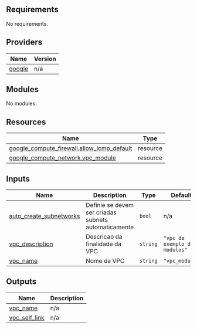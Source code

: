 ## Requirements

No requirements.

## Providers

| Name | Version |
|------|---------|
| <a name="provider_google"></a> [google](#provider\_google) | n/a |

## Modules

No modules.

## Resources

| Name | Type |
|------|------|
| [google_compute_firewall.allow_icmp_default](https://registry.terraform.io/providers/hashicorp/google/latest/docs/resources/compute_firewall) | resource |
| [google_compute_network.vpc_module](https://registry.terraform.io/providers/hashicorp/google/latest/docs/resources/compute_network) | resource |

## Inputs

| Name | Description | Type | Default | Required |
|------|-------------|------|---------|:--------:|
| <a name="input_auto_create_subnetworks"></a> [auto\_create\_subnetworks](#input\_auto\_create\_subnetworks) | Definie se devem ser criadas subnets automaticamente | `bool` | n/a | yes |
| <a name="input_vpc_description"></a> [vpc\_description](#input\_vpc\_description) | Descricao da finalidade da VPC | `string` | `"vpc de exemplo de modulos"` | no |
| <a name="input_vpc_name"></a> [vpc\_name](#input\_vpc\_name) | Nome da VPC | `string` | `"vpc_module"` | no |

## Outputs

| Name | Description |
|------|-------------|
| <a name="output_vpc_name"></a> [vpc\_name](#output\_vpc\_name) | n/a |
| <a name="output_vpc_self_link"></a> [vpc\_self\_link](#output\_vpc\_self\_link) | n/a |
